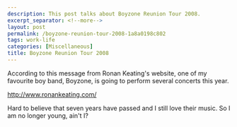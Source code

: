 ```yaml
---
description: This post talks about Boyzone Reunion Tour 2008.
excerpt_separator: <!--more-->
layout: post
permalink: /boyzone-reunion-tour-2008-1a8a0198c802
tags: work-life
categories: [Miscellaneous]
title: Boyzone Reunion Tour 2008
---
```

According to this message from Ronan Keating's website, one of my favourite boy band, Boyzone, is going to perform several concerts this year.

http://www.ronankeating.com/

Hard to believe that seven years have passed and I still love their music. So I am no longer young, ain't I?
<!--more-->